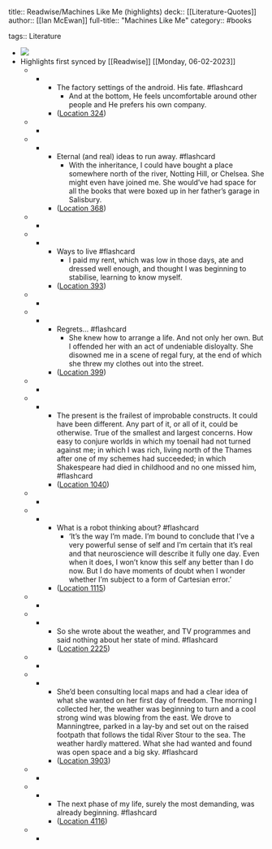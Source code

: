title:: Readwise/Machines Like Me (highlights)
deck:: [[Literature-Quotes]]
author:: [[Ian McEwan]]
full-title:: "Machines Like Me"
category:: #books

tags:: Literature

- ![](https://images-na.ssl-images-amazon.com/images/I/41DmK4xeGBL._SL200_.jpg)
- Highlights first synced by [[Readwise]] [[Monday, 06-02-2023]]
	- -
		- The factory settings of the android. His fate. #flashcard
			- And at the bottom, He feels uncomfortable around other people and He prefers his own company.
		- ([Location 324](https://readwise.io/to_kindle?action=open&asin=B07HR6SGQ9&location=324))
	- -
	- -
		- Eternal (and real) ideas to run away. #flashcard
			- With the inheritance, I could have bought a place somewhere north of the river, Notting Hill, or Chelsea. She might even have joined me. She would’ve had space for all the books that were boxed up in her father’s garage in Salisbury.
		- ([Location 368](https://readwise.io/to_kindle?action=open&asin=B07HR6SGQ9&location=368))
	- -
	- -
		- Ways to live #flashcard
			- I paid my rent, which was low in those days, ate and dressed well enough, and thought I was beginning to stabilise, learning to know myself.
		- ([Location 393](https://readwise.io/to_kindle?action=open&asin=B07HR6SGQ9&location=393))
	- -
	- -
		- Regrets... #flashcard
			- She knew how to arrange a life. And not only her own. But I offended her with an act of undeniable disloyalty. She disowned me in a scene of regal fury, at the end of which she threw my clothes out into the street.
		- ([Location 399](https://readwise.io/to_kindle?action=open&asin=B07HR6SGQ9&location=399))
	- -
	- -
		- The present is the frailest of improbable constructs. It could have been different. Any part of it, or all of it, could be otherwise. True of the smallest and largest concerns. How easy to conjure worlds in which my toenail had not turned against me; in which I was rich, living north of the Thames after one of my schemes had succeeded; in which Shakespeare had died in childhood and no one missed him, #flashcard
		- ([Location 1040](https://readwise.io/to_kindle?action=open&asin=B07HR6SGQ9&location=1040))
	- -
	- -
		- What is a robot thinking about? #flashcard
			- ‘It’s the way I’m made. I’m bound to conclude that I’ve a very powerful sense of self and I’m certain that it’s real and that neuroscience will describe it fully one day. Even when it does, I won’t know this self any better than I do now. But I do have moments of doubt when I wonder whether I’m subject to a form of Cartesian error.’
		- ([Location 1115](https://readwise.io/to_kindle?action=open&asin=B07HR6SGQ9&location=1115))
	- -
	- -
		- So she wrote about the weather, and TV programmes and said nothing about her state of mind. #flashcard
		- ([Location 2225](https://readwise.io/to_kindle?action=open&asin=B07HR6SGQ9&location=2225))
	- -
	- -
		- She’d been consulting local maps and had a clear idea of what she wanted on her first day of freedom. The morning I collected her, the weather was beginning to turn and a cool strong wind was blowing from the east. We drove to Manningtree, parked in a lay-by and set out on the raised footpath that follows the tidal River Stour to the sea. The weather hardly mattered. What she had wanted and found was open space and a big sky. #flashcard
		- ([Location 3903](https://readwise.io/to_kindle?action=open&asin=B07HR6SGQ9&location=3903))
	- -
	- -
		- The next phase of my life, surely the most demanding, was already beginning. #flashcard
		- ([Location 4116](https://readwise.io/to_kindle?action=open&asin=B07HR6SGQ9&location=4116))
	- -
